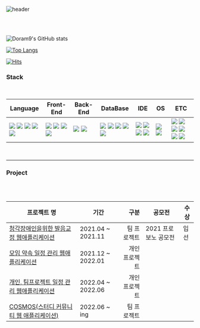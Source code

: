 ![header](https://capsule-render.vercel.app/api?type=waving&color=6667AB&height=200&section=header&text=Welcome!&desc=to%20Doram9%'s%20github&fontSize=60&fontAlign=30&fontAlignY=42&descAlign=36)

<br>
<br>

![Doram9's GitHub stats](https://github-readme-stats.vercel.app/api?username=Doram9&show_icons=true&theme=cobalt)

[![Top Langs](https://github-readme-stats.vercel.app/api/top-langs/?username=Doram9&layout=compact&theme=cobalt)](https://github.com/Doram9/github-readme-stats)

[![Hits](https://hits.seeyoufarm.com/api/count/incr/badge.svg?url=https%3A%2F%2Fgithub.com%2FDoram9&count_bg=%236667AB&title_bg=%23555555&icon=github.svg&icon_color=%23E7E7E7&title=Visit&edge_flat=true)](https://hits.seeyoufarm.com)

### Stack
<br>

|Language|Front-End|Back-End|DataBase|IDE|OS|ETC|
|---|---|---|---|---|---|---|
|<!--언어시작--><img src="https://img.shields.io/badge/Java-F80000?style=flat-square&logoColor=FFFFFF"/> <img src="https://img.shields.io/badge/JavaScript-F7DF1E?style=flat-square&logo=JavaScript&logoColor=FFFFFF"/> <img src="https://img.shields.io/badge/C++-00599C?style=flat-square&logo=C++&logoColor=FFFFFF"/> <img src="https://img.shields.io/badge/Python-3776AB?style=flat-square&logo=Python&logoColor=FFFFFF"/> <img src="https://img.shields.io/badge/R-276DC3?style=flat-square&logo=R&logoColor=FFFFFF"/><!--언어끝-->|<!--프론트엔드시작--><img src="https://img.shields.io/badge/HTML5-E34F26?style=flat-square&logo=HTML5&logoColor=FFFFFF"/> <img src="https://img.shields.io/badge/CSS3-1572B6?style=flat-square&logo=CSS3&logoColor=FFFFFF"/> <img src="https://img.shields.io/badge/jQuery-0769AD?style=flat-square&logo=jQuery&logoColor=FFFFFF"/> <img src="https://img.shields.io/badge/Ajax-50BCDF?style=flat-square&logoColor=FFFFFF"/><!--프론트엔드끝-->|<!--백엔드시작--><img src="https://img.shields.io/badge/Spring Boot-6DB33F?style=flat-square&logo=Spring Boot&logoColor=FFFFFF"/> <img src="https://img.shields.io/badge/Node.js-339933?style=flat-square&logo=Node.js&logoColor=FFFFFF"/><!--백엔드끝-->|<!--데이터베이스시작--><img src="https://img.shields.io/badge/Oracle-F80000?style=flat-square&logo=Oracle&logoColor=FFFFFF"/> <img src="https://img.shields.io/badge/MariaDB-003545?style=flat-square&logo=MariaDB&logoColor=FFFFFF"/> <img src="https://img.shields.io/badge/MongoDB-47A248?style=flat-square&logo=MongoDB&logoColor=FFFFFF"/> <img src="https://img.shields.io/badge/Redis-DC382D?style=flat-square&logo=Redis&logoColor=FFFFFF"/> <img src="https://img.shields.io/badge/Apache Hadoop-66CCFF?style=flat-square&logo=ApacheHadoop&logoColor=FFFFFF"/><!--데이터베이스끝-->|<!--IDE시작--><img src="https://img.shields.io/badge/IntelliJ IDEA-000000?style=flat-square&logo=IntelliJIDEA&logoColor=FFFFFF"/> <img src="https://img.shields.io/badge/Eclipse IDE-2C2255?style=flat-square&logo=EclipseIDE&logoColor=FFFFFF"/> <img src="https://img.shields.io/badge/Atom-66595C?style=flat-square&logo=Atom&logoColor=FFFFFF"/> <img src="https://img.shields.io/badge/Visual Studio-5C2D91?style=flat-square&logo=VisualStudio&logoColor=FFFFFF"/><!--IDE끝-->|<!--운영체제시작--><img src="https://img.shields.io/badge/CentOS-262577?style=flat-square&logo=CentOS&logoColor=FFFFFF"/> <img src="https://img.shields.io/badge/Ubuntu-E95420?style=flat-square&logo=Ubuntu&logoColor=FFFFFF"/><!--운영체제끝-->|<!--기타등등시작--><img src="https://img.shields.io/badge/Socket.io-010101?style=flat-square&logo=Socket.io&logoColor=FFFFFF"/> <img src="https://img.shields.io/badge/Gradle-02303A?style=flat-square&logo=Gradle&logoColor=FFFFFF"/> <img src="https://img.shields.io/badge/Amazon EC2-FF9900?style=flat-square&logo=AmazonEC2&logoColor=FFFFFF"/> <img src="https://img.shields.io/badge/Apache Maven-C71A36?style=flat-square&logo=ApacheMaven&logoColor=FFFFFF"/> <img src="https://img.shields.io/badge/Apache Tomcat-F8DC75?style=flat-square&logo=ApacheTomcat&logoColor=FFFFFF"/> <img src="https://img.shields.io/badge/Spring Security-6DB33F?style=flat-square&logo=Spring Security&logoColor=FFFFFF"/> <!--기타등등끝-->|
<br>
<hr>

### Project
<br>
<br>

|프로젝트 명|기간|구분|공모전|수상|
|---|---|---:|---|---|
|[청각장애인을위한 발음교정 웹애플리케이션](https://github.com/Doram9/See-Speech)|2021.04 ~ 2021.11|팀 프로젝트|2021 프로보노 공모전|입선|
|[모임 약속 일정 관리 웹애플리케이션](https://github.com/Doram9/Yackjabi)|2021.12 ~ 2022.01|개인 프로젝트|||
|[개인, 팀프로젝트 일정 관리 웹애플리케이션](https://github.com/Doram9/ModuCalendar)|2022.04 ~ 2022.06|개인 프로젝트|||
|[COSMOS(스터디 커뮤니티 웹 애플리케이션)](https://github.com/JeongSeonggil/COSMOS)|2022.06 ~ ing|팀 프로젝트|||
